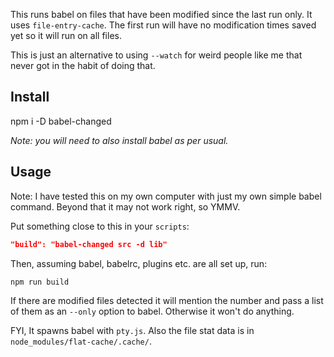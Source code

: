 This runs babel on files that have been modified since the last run only.  It uses
`file-entry-cache`.  The first run will have no modification times saved yet so it will
run on all files.  

This is just an alternative to using `--watch` for weird people like me that never got 
in the habit of doing that.

## Install

npm i -D babel-changed

*Note: you will need to also install babel as per usual.*

## Usage

Note: I have tested this on my own computer with just my own simple babel command.  Beyond that
it may not work right, so YMMV.

Put something close to this in your `scripts`:

```json
"build": "babel-changed src -d lib"

```

Then, assuming babel, babelrc, plugins etc. are all set up, run:

```shell
npm run build
```

If there are modified files detected it will mention the number and pass a list of them
as an `--only` option to babel.  Otherwise it won't do anything.

FYI, It spawns babel with `pty.js`.  Also the file stat data is in `node_modules/flat-cache/.cache/`.


